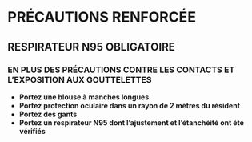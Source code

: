 # PRÉCAUTIONS RENFORCÉE

## RESPIRATEUR N95 OBLIGATOIRE

### EN PLUS DES PRÉCAUTIONS CONTRE LES CONTACTS ET L’EXPOSITION AUX GOUTTELETTES

- **Portez une blouse à manches longues**
- **Portez protection oculaire dans un rayon de 2 mètres du résident**
- **Portez des gants**
- **Portez un respirateur N95 dont l’ajustement et l’étanchéité ont été vérifiés**